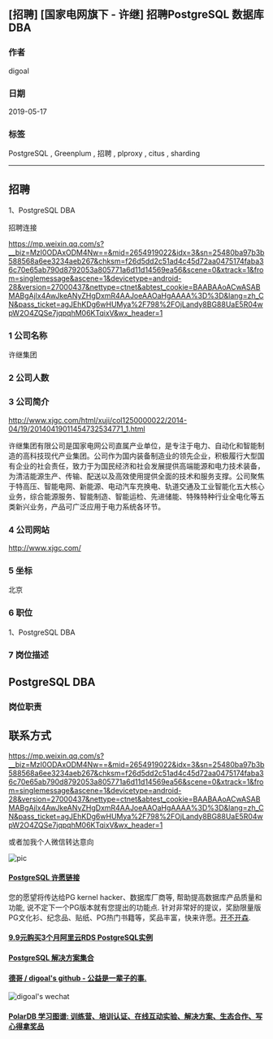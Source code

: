 ## [招聘] [国家电网旗下 - 许继] 招聘PostgreSQL 数据库DBA     
               
### 作者               
digoal              
              
### 日期              
2019-05-17              
              
### 标签              
PostgreSQL , Greenplum , 招聘 , plproxy , citus , sharding             
              
----              
              
## 招聘              
1、PostgreSQL DBA 

招聘连接

https://mp.weixin.qq.com/s?__biz=MzI0ODAxODM4Nw==&mid=2654919022&idx=3&sn=25480ba97b3b588568a6ee3234aeb267&chksm=f26d5dd2c51ad4c45d72aa0475174faba36c70e65ab790d8792053a805771a6d11d14569ea56&scene=0&xtrack=1&from=singlemessage&ascene=1&devicetype=android-28&version=27000437&nettype=ctnet&abtest_cookie=BAABAAoACwASABMABgAjlx4AwJkeANyZHgDxmR4AAJoeAAOaHgAAAA%3D%3D&lang=zh_CN&pass_ticket=agJEhKDg6wHUMya%2F798%2FOjLandy8BG88UaE5R04wpW2O4ZQSe7jqpqhM06KTqixV&wx_header=1
               
### 1 公司名称            
许继集团
    
### 2 公司人数            
            
### 3 公司简介  
http://www.xjgc.com/html/xuji/col1250000022/2014-04/19/20140419011454732534771_1.html  
   
许继集团有限公司是国家电网公司直属产业单位，是专注于电力、自动化和智能制造的高科技现代产业集团。公司作为国内装备制造业的领先企业，积极履行大型国有企业的社会责任，致力于为国民经济和社会发展提供高端能源和电力技术装备，为清洁能源生产、传输、配送以及高效使用提供全面的技术和服务支撑。公司聚焦于特高压、智能电网、新能源、电动汽车充换电、轨道交通及工业智能化五大核心业务，综合能源服务、智能制造、智能运检、先进储能、特殊特种行业全电化等五类新兴业务，产品可广泛应用于电力系统各环节。
  
### 4 公司网站   
http://www.xjgc.com/
             
### 5 坐标              
北京         
              
### 6 职位              
1、PostgreSQL DBA
              
### 7 岗位描述         
      
## PostgreSQL DBA

### 岗位职责


  
## 联系方式 
https://mp.weixin.qq.com/s?__biz=MzI0ODAxODM4Nw==&mid=2654919022&idx=3&sn=25480ba97b3b588568a6ee3234aeb267&chksm=f26d5dd2c51ad4c45d72aa0475174faba36c70e65ab790d8792053a805771a6d11d14569ea56&scene=0&xtrack=1&from=singlemessage&ascene=1&devicetype=android-28&version=27000437&nettype=ctnet&abtest_cookie=BAABAAoACwASABMABgAjlx4AwJkeANyZHgDxmR4AAJoeAAOaHgAAAA%3D%3D&lang=zh_CN&pass_ticket=agJEhKDg6wHUMya%2F798%2FOjLandy8BG88UaE5R04wpW2O4ZQSe7jqpqhM06KTqixV&wx_header=1
  
或者加我个人微信转达意向

![pic](../pic/digoal_weixin.jpg)   
  
  
  
  
  
  
  
  
  
  
  
  
  
  
  
  
  
  
  
  
  
  
  
  
  
  
  
  
  
  
  
  
  
  
  
  
  
  
  
  
  
  
  
  
  
  
  
  
  
  
  
  
  
  
  
  
  
  
  
  
  
  
  
  
  
  
  
  
  
  
#### [PostgreSQL 许愿链接](https://github.com/digoal/blog/issues/76 "269ac3d1c492e938c0191101c7238216")
您的愿望将传达给PG kernel hacker、数据库厂商等, 帮助提高数据库产品质量和功能, 说不定下一个PG版本就有您提出的功能点. 针对非常好的提议，奖励限量版PG文化衫、纪念品、贴纸、PG热门书籍等，奖品丰富，快来许愿。[开不开森](https://github.com/digoal/blog/issues/76 "269ac3d1c492e938c0191101c7238216").  
  
  
#### [9.9元购买3个月阿里云RDS PostgreSQL实例](https://www.aliyun.com/database/postgresqlactivity "57258f76c37864c6e6d23383d05714ea")
  
  
#### [PostgreSQL 解决方案集合](https://yq.aliyun.com/topic/118 "40cff096e9ed7122c512b35d8561d9c8")
  
  
#### [德哥 / digoal's github - 公益是一辈子的事.](https://github.com/digoal/blog/blob/master/README.md "22709685feb7cab07d30f30387f0a9ae")
  
  
![digoal's wechat](../pic/digoal_weixin.jpg "f7ad92eeba24523fd47a6e1a0e691b59")
  
  
#### [PolarDB 学习图谱: 训练营、培训认证、在线互动实验、解决方案、生态合作、写心得拿奖品](https://www.aliyun.com/database/openpolardb/activity "8642f60e04ed0c814bf9cb9677976bd4")
  
